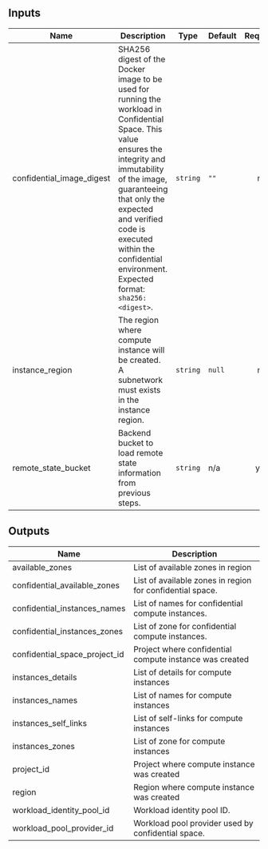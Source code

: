 <!-- BEGINNING OF PRE-COMMIT-TERRAFORM DOCS HOOK -->
## Inputs

| Name | Description | Type | Default | Required |
|------|-------------|------|---------|:--------:|
| confidential\_image\_digest | SHA256 digest of the Docker image to be used for running the workload in Confidential Space. This value ensures the integrity and immutability of the image, guaranteeing that only the expected and verified code is executed within the confidential environment. Expected format: `sha256:<digest>`. | `string` | `""` | no |
| instance\_region | The region where compute instance will be created. A subnetwork must exists in the instance region. | `string` | `null` | no |
| remote\_state\_bucket | Backend bucket to load remote state information from previous steps. | `string` | n/a | yes |

## Outputs

| Name | Description |
|------|-------------|
| available\_zones | List of available zones in region |
| confidential\_available\_zones | List of available zones in region for confidential space. |
| confidential\_instances\_names | List of names for confidential compute instances. |
| confidential\_instances\_zones | List of zone for confidential compute instances. |
| confidential\_space\_project\_id | Project where confidential compute instance was created |
| instances\_details | List of details for compute instances |
| instances\_names | List of names for compute instances |
| instances\_self\_links | List of self-links for compute instances |
| instances\_zones | List of zone for compute instances |
| project\_id | Project where compute instance was created |
| region | Region where compute instance was created |
| workload\_identity\_pool\_id | Workload identity pool ID. |
| workload\_pool\_provider\_id | Workload pool provider used by confidential space. |

<!-- END OF PRE-COMMIT-TERRAFORM DOCS HOOK -->

